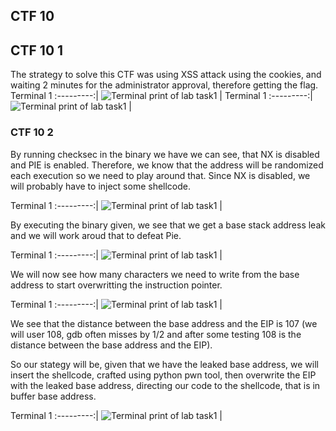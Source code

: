 ## **CTF 10**

## **CTF 10 1**

The strategy to solve this CTF was using XSS attack using the cookies, and waiting 2 minutes for the administrator approval, therefore getting the flag.
Terminal 1 
:---------:|
![Terminal print of lab task1](img/Week6/l6t1t3.jpeg) | 
Terminal 1 
:---------:|
![Terminal print of lab task1](img/Week6/l6t1t3.jpeg) | 


### **CTF 10 2**

By running checksec in the binary we have we can see, that NX is disabled and PIE is enabled. Therefore, we know that
the address will be randomized each execution so we need to play around that. Since NX is disabled, we will probably have to inject some shellcode.

Terminal 1 
:---------:|
![Terminal print of lab task1](/home/seed/Pictures/ctf10_5.png) | 


By executing the binary given, we see that we get a base stack address leak and we will work aroud that to defeat Pie.

Terminal 1 
:---------:|
![Terminal print of lab task1](/home/seed/Pictures/ctf10-2-2.png) | 

We will now see how many characters we need to write from the base address to start overwritting the instruction pointer.

Terminal 1 
:---------:|
![Terminal print of lab task1](/home/seed/Pictures/ctf102-1.png)  | 

We see that the distance between the base address and the EIP is 107 (we will user 108, gdb often misses by 1/2 and after some testing 108 is the distance between the base address and the EIP).

So our stategy will be, given that we have the leaked base address, we will insert the shellcode, crafted using python pwn tool, then overwrite the EIP with the leaked base address, directing our code to the shellcode, that is in buffer base address.

Terminal 1 
:---------:|
![Terminal print of lab task1](/home/seed/Pictures/ctf10_1.png) | 